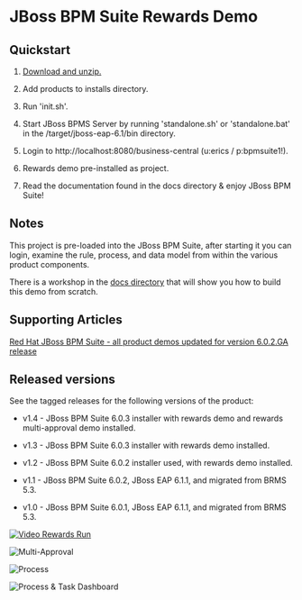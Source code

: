 JBoss BPM Suite Rewards Demo
============================


Quickstart
----------

1. [Download and unzip.](https://github.com/eschabell/bpms-rewards-demo/archive/master.zip)

2. Add products to installs directory.

3. Run 'init.sh'.

4. Start JBoss BPMS Server by running 'standalone.sh' or 'standalone.bat' in the <path-to-project>/target/jboss-eap-6.1/bin directory.

5. Login to http://localhost:8080/business-central  (u:erics / p:bpmsuite1!).

6. Rewards demo pre-installed as project.

7. Read the documentation found in the docs directory & enjoy JBoss BPM Suite!


Notes
-----

This project is pre-loaded into the JBoss BPM Suite, after starting it you can login,
examine the rule, process, and data model from within the various product components.

There is a workshop in the [docs directory](https://github.com/eschabell/bpms-rewards-demo/tree/master/docs/bpmsuite-rewards-workshop) 
that will show you how to build this demo from scratch. 

Supporting Articles
-------------------

[Red Hat JBoss BPM Suite - all product demos updated for version 6.0.2.GA release](http://www.schabell.org/2014/07/redhat-jboss-bpmsuite-product-demos-6.0.2-updated.html)


Released versions
-----------------

See the tagged releases for the following versions of the product:

- v1.4 - JBoss BPM Suite 6.0.3 installer with rewards demo and rewards multi-approval demo installed.

- v1.3 - JBoss BPM Suite 6.0.3 installer with rewards demo installed.

- v1.2 - JBoss BPM Suite 6.0.2 installer used, with rewards demo installed.

- v1.1 - JBoss BPM Suite 6.0.2, JBoss EAP 6.1.1, and migrated from BRMS 5.3.

- v1.0 - JBoss BPM Suite 6.0.1, JBoss EAP 6.1.1, and migrated from BRMS 5.3.


[![Video Rewards Run](https://raw.githubusercontent.com/eschabell/erics-images/master/brms_bpms_workshop/image309.png)](http://vimeo.com/ericschabell/bpms-hr-employee-rewards-demo-run)

![Multi-Approval](https://github.com/eschabell/bpms-rewards-demo/blob/multi-approval/docs/demo-images/mutli-approval-process.png?raw=true)

![Process](https://github.com/eschabell/bpms-rewards-demo/blob/master/docs/demo-images/rewards-process.png?raw=true)

![Process & Task Dashboard](https://github.com/eschabell/bpms-customer-evaluation-demo/blob/master/docs/demo-images/mock-bpm-data.png?raw=true)


